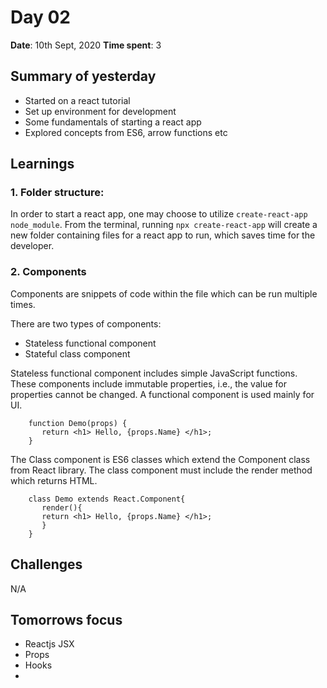 # Day 02

**Date**: 10th Sept, 2020
**Time spent**: 3



## Summary of yesterday

- Started on a react tutorial
- Set up environment for development
- Some fundamentals of starting a react app
- Explored concepts from ES6, arrow functions etc

## Learnings

### 1. Folder structure:

In order to start a react app, one may choose to utilize `create-react-app node_module`. 
From the terminal, running `npx create-react-app` will create a new folder containing files for a react app to run, which saves time for the developer.

### 2. Components

Components are snippets of code within the file which can be run multiple times.

There are two types of components: 
- Stateless functional component
- Stateful class component

Stateless functional component includes simple JavaScript functions. These components include immutable properties, i.e., the value for properties cannot be changed. A functional component is used mainly for UI.
``` 
    function Demo(props) {  
       return <h1> Hello, {props.Name} </h1>;  
    }  
```

The Class component is ES6 classes which extend the Component class from React library. The class component must include the render method which returns HTML.
```
    class Demo extends React.Component{  
       render(){  
       return <h1> Hello, {props.Name} </h1>;  
       }  
    }  
```

## Challenges
N/A

## Tomorrows focus
- Reactjs JSX
- Props
- Hooks
-
